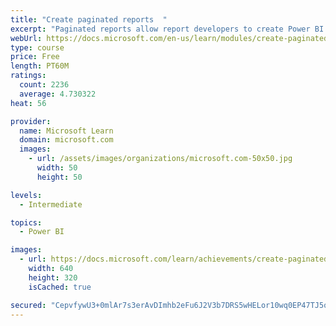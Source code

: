```yaml
---
title: "Create paginated reports  "
excerpt: "Paginated reports allow report developers to create Power BI artifacts that have tightly controlled rendering requirements. Paginated reports are ideal for creating sales invoices, receipts, purchase orders, and tabular data. This module will teach you how to create reports, add parameters, and work with tables and charts in paginated reports."
webUrl: https://docs.microsoft.com/en-us/learn/modules/create-paginated-reports-power-bi/
type: course
price: Free
length: PT60M
ratings:
  count: 2236
  average: 4.730322
heat: 56

provider:
  name: Microsoft Learn
  domain: microsoft.com
  images:
    - url: /assets/images/organizations/microsoft.com-50x50.jpg
      width: 50
      height: 50

levels:
  - Intermediate

topics:
  - Power BI

images:
  - url: https://docs.microsoft.com/learn/achievements/create-paginated-reports-power-bi-social.png
    width: 640
    height: 320
    isCached: true

secured: "CepvfywU3+0mlAr7s3erAvDImhb2eFu6J2V3b7DRS5wHELor10wq0EP47TJ5oPGEd+CEzz8R3pWysXM25OiNToVCh/Ujfg+2FyEy4elCPuL+TluqBBb7ifDG5IMm5ayBm5YJUc3bg0CYN5S8rT8qH98Xz/P3vWGkLmmAP6tr93GKR1C5c8Xx+VhWotXcIng1rzFjdNXLsExUCf9+2Q/0Ntau1qsZUyMxTzl2SFs+Rxwwi8mGxm39KptWEFVTCeUsgASEf17ckJ+73/1r0sO5zSCTvH96e+qJDT+cqCe8Q8IT559/M7xPoGP+ZRRPP1hxj9Xk4DGF3hZiDFI4KWfuZJSekqe/erhiJsHF1p0IkbeLo82i78ajJvGTIYM28dW95ECxmMWk7NeOkp1HRVcCGKgO+mHPXeN6SJxLrNUbEes=;yVshC+0voNWcHLBRG1LgCA=="
---
```


